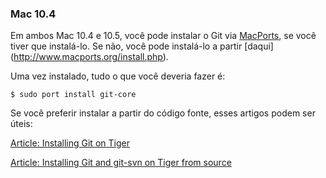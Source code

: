﻿### Mac 10.4 ###

Em ambos Mac 10.4 e 10.5, você pode instalar o Git via [MacPorts](http://www.macports.org/), 
se você tiver que instalá-lo. Se não, você pode instalá-lo a partir [daqui]
(http://www.macports.org/install.php).

Uma vez instalado, tudo o que você deveria fazer é:

    $ sudo port install git-core

Se você preferir instalar a partir do código fonte, esses artigos podem ser úteis:

[Article: Installing Git on Tiger](http://rails.wincent.com/wiki/Installing_Git_1.5.2.3_on_Mac_OS_X_Tiger)

[Article: Installing Git and git-svn on Tiger from source](http://larrytheliquid.com/2007/12/29/compiling-git-and-git-svn-on-osx-tiger/)